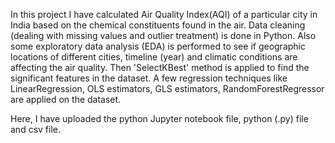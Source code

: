 In this project I have calculated Air Quality Index(AQI) of a particular city in India based on the chemical constituents found in the air. 
Data cleaning (dealing with missing values and outlier treatment) is done in Python. 
Also some exploratory data analysis (EDA) is performed to see if geographic locations of different cities, timeline (year) and climatic conditions are affecting the air quality.
Then 'SelectKBest' method is applied to find the significant features in the dataset. 
A few regression techniques like LinearRegression, OLS estimators, GLS estimators, RandomForestRegressor are applied on the dataset.

Here, I have uploaded the python Jupyter notebook file, python (.py) file and csv file.
